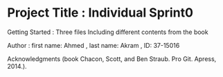Project Title : Individual Sprint0
=====================

Getting Started : Three files Including different contents from the book

Author : first name: Ahmed , last name: Akram , ID: 37-15016

Acknowledgments (book Chacon, Scott, and Ben Straub. Pro Git. Apress,
2014.).

